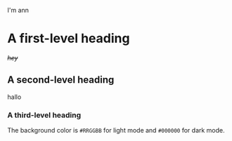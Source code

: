 I'm ann
# A first-level heading
*~~hey~~*
## A second-level heading
 hallo
### A third-level heading
The background color is 	`#RRGGBB` for light mode and `#000000` for dark mode.
